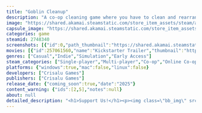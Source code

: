 ```yaml
---
title: "Goblin Cleanup"
description: "A co-op cleaning game where you have to clean and rearrange a dungeon before the next adventurers come to complete it again."
image: "https://shared.akamai.steamstatic.com/store_item_assets/steam/apps/2748340/header.jpg?t=1732245012"
capsule_image: "https://shared.akamai.steamstatic.com/store_item_assets/steam/apps/2748340/35a1f35ec4b2cfaf2f73aa7419349426b993651a/capsule_231x87.jpg?t=1732245012"
categories: game
steamid: 2748340
screenshots: [{"id":0,"path_thumbnail":"https://shared.akamai.steamstatic.com/store_item_assets/steam/apps/2748340/ss_24f6bae3bb3c30107fe52a2987d076819dc841d0.600x338.jpg?t=1732245012","path_full":"https://shared.akamai.steamstatic.com/store_item_assets/steam/apps/2748340/ss_24f6bae3bb3c30107fe52a2987d076819dc841d0.1920x1080.jpg?t=1732245012"},{"id":1,"path_thumbnail":"https://shared.akamai.steamstatic.com/store_item_assets/steam/apps/2748340/ss_50acc3af63fe312258c9b73c6f18987cd70c4add.600x338.jpg?t=1732245012","path_full":"https://shared.akamai.steamstatic.com/store_item_assets/steam/apps/2748340/ss_50acc3af63fe312258c9b73c6f18987cd70c4add.1920x1080.jpg?t=1732245012"},{"id":2,"path_thumbnail":"https://shared.akamai.steamstatic.com/store_item_assets/steam/apps/2748340/ss_478f20f68908fcedd873d1c8e7a6b1e8b947a921.600x338.jpg?t=1732245012","path_full":"https://shared.akamai.steamstatic.com/store_item_assets/steam/apps/2748340/ss_478f20f68908fcedd873d1c8e7a6b1e8b947a921.1920x1080.jpg?t=1732245012"},{"id":3,"path_thumbnail":"https://shared.akamai.steamstatic.com/store_item_assets/steam/apps/2748340/ss_dd6b088e524ccdaa50bdf4004d03bca4b727f9d2.600x338.jpg?t=1732245012","path_full":"https://shared.akamai.steamstatic.com/store_item_assets/steam/apps/2748340/ss_dd6b088e524ccdaa50bdf4004d03bca4b727f9d2.1920x1080.jpg?t=1732245012"},{"id":4,"path_thumbnail":"https://shared.akamai.steamstatic.com/store_item_assets/steam/apps/2748340/ss_b5d3c4b70d87dcf5fc3a2241bd1308f293506275.600x338.jpg?t=1732245012","path_full":"https://shared.akamai.steamstatic.com/store_item_assets/steam/apps/2748340/ss_b5d3c4b70d87dcf5fc3a2241bd1308f293506275.1920x1080.jpg?t=1732245012"},{"id":5,"path_thumbnail":"https://shared.akamai.steamstatic.com/store_item_assets/steam/apps/2748340/ss_da62b9b3996ff1b0dd093afe4c84d1ea83ba87c0.600x338.jpg?t=1732245012","path_full":"https://shared.akamai.steamstatic.com/store_item_assets/steam/apps/2748340/ss_da62b9b3996ff1b0dd093afe4c84d1ea83ba87c0.1920x1080.jpg?t=1732245012"},{"id":6,"path_thumbnail":"https://shared.akamai.steamstatic.com/store_item_assets/steam/apps/2748340/ss_4ecbc40c864d595f91f895dee63f7581a6535f69.600x338.jpg?t=1732245012","path_full":"https://shared.akamai.steamstatic.com/store_item_assets/steam/apps/2748340/ss_4ecbc40c864d595f91f895dee63f7581a6535f69.1920x1080.jpg?t=1732245012"},{"id":7,"path_thumbnail":"https://shared.akamai.steamstatic.com/store_item_assets/steam/apps/2748340/ss_83c6b3ebf572c2914f4fd5ea93a4ee2665b41826.600x338.jpg?t=1732245012","path_full":"https://shared.akamai.steamstatic.com/store_item_assets/steam/apps/2748340/ss_83c6b3ebf572c2914f4fd5ea93a4ee2665b41826.1920x1080.jpg?t=1732245012"},{"id":8,"path_thumbnail":"https://shared.akamai.steamstatic.com/store_item_assets/steam/apps/2748340/ss_8612cc52f02802735e2da05bcc5778b279f2a368.600x338.jpg?t=1732245012","path_full":"https://shared.akamai.steamstatic.com/store_item_assets/steam/apps/2748340/ss_8612cc52f02802735e2da05bcc5778b279f2a368.1920x1080.jpg?t=1732245012"},{"id":9,"path_thumbnail":"https://shared.akamai.steamstatic.com/store_item_assets/steam/apps/2748340/ss_b10e0cabe5967a3f9f0aac4fe8d021fd9c046037.600x338.jpg?t=1732245012","path_full":"https://shared.akamai.steamstatic.com/store_item_assets/steam/apps/2748340/ss_b10e0cabe5967a3f9f0aac4fe8d021fd9c046037.1920x1080.jpg?t=1732245012"},{"id":10,"path_thumbnail":"https://shared.akamai.steamstatic.com/store_item_assets/steam/apps/2748340/ss_23731ada5d7dfebe3c7765bb2e663a4a3338a9a4.600x338.jpg?t=1732245012","path_full":"https://shared.akamai.steamstatic.com/store_item_assets/steam/apps/2748340/ss_23731ada5d7dfebe3c7765bb2e663a4a3338a9a4.1920x1080.jpg?t=1732245012"},{"id":11,"path_thumbnail":"https://shared.akamai.steamstatic.com/store_item_assets/steam/apps/2748340/ss_bb4e5dad038060a7562af527f5e330511fcaede3.600x338.jpg?t=1732245012","path_full":"https://shared.akamai.steamstatic.com/store_item_assets/steam/apps/2748340/ss_bb4e5dad038060a7562af527f5e330511fcaede3.1920x1080.jpg?t=1732245012"}]
movies: [{"id":257061560,"name":"Kickstarter Trailer","thumbnail":"https://shared.akamai.steamstatic.com/store_item_assets/steam/apps/257061560/7d0f17595f58f13f73055c0d190d4f3f1a346d24/movie_600x337.jpg?t=1727983948","webm":{"480":"http://video.akamai.steamstatic.com/store_trailers/257061560/movie480_vp9.webm?t=1727983948","max":"http://video.akamai.steamstatic.com/store_trailers/257061560/movie_max_vp9.webm?t=1727983948"},"mp4":{"480":"http://video.akamai.steamstatic.com/store_trailers/257061560/movie480.mp4?t=1727983948","max":"http://video.akamai.steamstatic.com/store_trailers/257061560/movie_max.mp4?t=1727983948"},"highlight":true},{"id":257059742,"name":"Intro","thumbnail":"https://shared.akamai.steamstatic.com/store_item_assets/steam/apps/257059742/0afa8a61b8d9eccfc412553642169824e483148c/movie_600x337.jpg?t=1727490184","webm":{"480":"http://video.akamai.steamstatic.com/store_trailers/257059742/movie480_vp9.webm?t=1727490184","max":"http://video.akamai.steamstatic.com/store_trailers/257059742/movie_max_vp9.webm?t=1727490184"},"mp4":{"480":"http://video.akamai.steamstatic.com/store_trailers/257059742/movie480.mp4?t=1727490184","max":"http://video.akamai.steamstatic.com/store_trailers/257059742/movie_max.mp4?t=1727490184"},"highlight":true},{"id":256995749,"name":"Goblin Cleanup Teaser","thumbnail":"https://shared.akamai.steamstatic.com/store_item_assets/steam/apps/256995749/movie.293x165.jpg?t=1705968430","webm":{"480":"http://video.akamai.steamstatic.com/store_trailers/256995749/movie480_vp9.webm?t=1705968430","max":"http://video.akamai.steamstatic.com/store_trailers/256995749/movie_max_vp9.webm?t=1705968430"},"mp4":{"480":"http://video.akamai.steamstatic.com/store_trailers/256995749/movie480.mp4?t=1705968430","max":"http://video.akamai.steamstatic.com/store_trailers/256995749/movie_max.mp4?t=1705968430"},"highlight":true}]
genres: ["Casual","Indie","Simulation","Early Access"]
steam_categories: ["Single-player","Multi-player","Co-op","Online Co-op","Full controller support"]
platforms: {"windows":true,"mac":false,"linux":false}
developers: ["Crisalu Games"]
publishers: ["Crisalu Games"]
release_date: {"coming_soon":true,"date":"2025"}
content_warning: {"ids":[2,5],"notes":null}
about: null
detailed_description: "<h1>Support Us!</h1><p><img class=\"bb_img\" src=\"https://shared.akamai.steamstatic.com/store_item_assets/steam/apps/2748340/extras/KS_Steam.png?t=1732245012\" /></p><br><h1>About the Game</h1><img class=\"bb_img\" src=\"https://shared.akamai.steamstatic.com/store_item_assets/steam/apps/2748340/extras/banner_cleanthedungeon.png?t=1732245012\" /><br><img class=\"bb_img\" src=\"https://shared.akamai.steamstatic.com/store_item_assets/steam/apps/2748340/extras/GIF_23-1-2024_16-42-05.gif?t=1732245012\" /><br><br>Have you ever wondered what happens after completing a dungeon, how it is restarted or, better yet, who is in charge of doing it? In Goblin Cleanup, you assume the role of a professional cleaner hired by the dungeon manager to clean and prepare the dungeon for the next adventure. You can perform this task alone or with up to three companions, cooperatively or maybe not so cooperatively!<br><br><br><img class=\"bb_img\" src=\"https://shared.akamai.steamstatic.com/store_item_assets/steam/apps/2748340/extras/Banner2.png?t=1732245012\" /><br><img class=\"bb_img\" src=\"https://shared.akamai.steamstatic.com/store_item_assets/steam/apps/2748340/extras/GIF_trampa.gif?t=1732245012\" /><br><br><br>Be careful because the dungeons are dark and full of terrors, although as a professional cleaner this is not a problem, just don't step on a trap, and keep the monsters fed, you don't want them to eat you, or any of your friends.<br><br><img class=\"bb_img\" src=\"https://shared.akamai.steamstatic.com/store_item_assets/steam/apps/2748340/extras/Banner3.png?t=1732245012\" /><br><br>You can clean the dungeons with three more employees, just watch what they do, because if they die you will have to clean their pieces and blood, the heroes already leave everything very dirty to make things worse.<br>Clean the dungeons in cooperative games for 4 players online.<h2 class=\"bb_tag\"> Key Features</h2> <ul class=\"bb_ul\">     <li><strong>Goblin Maid:</strong> What better way to clean up than doing it like a pro? Play as a goblin alongside other goblins.<br>    </li><li><strong>Clean:</strong> It's your job to clean up the mess, so clean it up you shall! Use your Slimop, mimic, and slime dispenser tool to help you remove all that blood from the floor and ceiling!<br>    </li><li><strong>Restore Objects:</strong> To ensure the dungeon returns to its original state, you must restore objects and place them back in their original positions.<br>    </li><li><strong>Restore Traps:</strong> What kind of dungeon would it be without traps? You'll need to restore and reactivate them. Be cautious; there might be traps that weren't triggered by adventurers and are still active.<br>    </li><li><strong>Creatures:</strong> You'll also need to respawn creatures and dispose of their remains. Additionally, some creatures might not have perished.<br>    </li><li><strong>Loot:</strong> You'll also need to refill chests with items.<br>    </li><li><strong>Procedural Dungeon:</strong> Each run will be different from the last with procedurally generated dungeons.<br>  </li></ul><h2 class=\"bb_tag\"> Wishlist &amp; Follow </h2><br> <img class=\"bb_img\" src=\"https://shared.akamai.steamstatic.com/store_item_assets/steam/apps/2748340/extras/wishlist_follow.gif?t=1732245012\" />"
---
```


